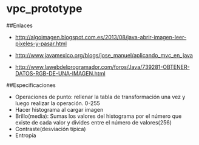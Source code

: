 # vpc_prototype

##Enlaces
* http://algoimagen.blogspot.com.es/2013/08/java-abrir-imagen-leer-pixeles-y-pasar.html

* http://www.javamexico.org/blogs/jose_manuel/aplicando_mvc_en_java
* http://www.lawebdelprogramador.com/foros/Java/739281-OBTENER-DATOS-RGB-DE-UNA-IMAGEN.html

##Especificaciones 
- Operaciones de punto: rellenar la tabla de transformación una vez y luego realizar la operación. 0-255
- Hacer histograma al cargar imagen
- Brillo(media): Sumas los valores del histograma por el número que existe de cada valor y divides entre el número de valores(256)
- Contraste(desviación típica)
- Entropía
